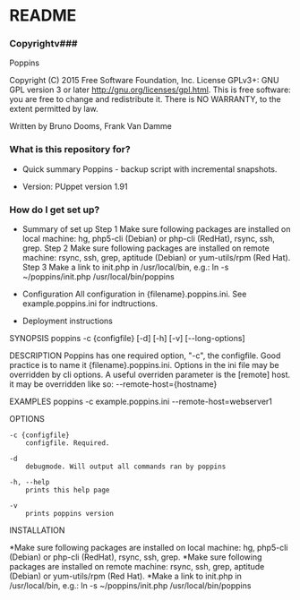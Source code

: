 # README #
### Copyrightv###
Poppins 

Copyright (C) 2015 Free Software Foundation, Inc.
License GPLv3+: GNU GPL version 3 or later <http://gnu.org/licenses/gpl.html>.
This is free software: you are free to change and redistribute it.
There is NO WARRANTY, to the extent permitted by law.

Written by Bruno Dooms, Frank Van Damme

### What is this repository for? ###
* Quick summary
Poppins - backup script with incremental snapshots. 

* Version:
PUppet version 1.91

### How do I get set up? ###
* Summary of set up
Step 1
  Make sure following packages are installed on local machine: hg, php5-cli (Debian) or php-cli (RedHat), rsync, ssh, grep. 
Step 2
  Make sure following packages are installed on remote machine: rsync, ssh, grep, aptitude (Debian) or yum-utils/rpm (Red Hat). 
Step 3
  Make a link to init.php in /usr/local/bin, e.g.:
        ln -s ~/poppins/init.php /usr/local/bin/poppins

* Configuration
All configuration in {filename}.poppins.ini. See example.poppins.ini for indtructions.

* Deployment instructions

SYNOPSIS
    poppins -c {configfile} [-d] [-h] [-v] [--long-options]

DESCRIPTION
    Poppins has one required option, "-c", the configfile. Good practice is to name it {filename}.poppins.ini. Options in the ini file may be overridden by cli options. A useful overriden parameter is the [remote] host. it may be overridden like so: --remote-host={hostname} 

EXAMPLES
    poppins -c example.poppins.ini --remote-host=webserver1

OPTIONS

    -c {configfile}
        configfile. Required. 

    -d 
        debugmode. Will output all commands ran by poppins

    -h, --help
        prints this help page

    -v
        prints poppins version

INSTALLATION

*Make sure following packages are installed on local machine: hg, php5-cli (Debian) or php-cli (RedHat), rsync, ssh, grep. 
*Make sure following packages are installed on remote machine: rsync, ssh, grep, aptitude (Debian) or yum-utils/rpm (Red Hat). 
*Make a link to init.php in /usr/local/bin, e.g.:
        ln -s ~/poppins/init.php /usr/local/bin/poppins
